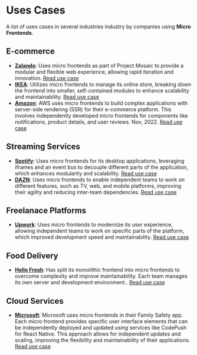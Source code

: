 # Uses Cases

A list of uses cases in several industries industry by companies using **Micro Frontends**.

## E-commerce

- **[Zalando](https://www.zalando.com/)**: Uses micro frontends as part of Project Mosaic to provide a modular and flexible web experience, allowing rapid iteration and innovation. [Read use case](https://thehavro.com/2022/02/11/companies-using-micro-frontends/)
- **[IKEA](https://www.ikea.com/)**: Utilizes micro frontends to manage its online store, breaking down the frontend into smaller, self-contained modules to enhance scalability and maintainability. [Read use case](https://thehavro.com/2022/02/11/companies-using-micro-frontends/)
- **[Amazon](https://aws.amazon.com/blogs/)**: AWS uses micro frontends to build complex applications with server-side rendering (SSR) for their e-commerce platform. This involves independently developed micro frontends for components like notifications, product details, and user reviews. Nov, 2022. [Read use case](https://aws.amazon.com/blogs/compute/server-side-rendering-micro-frontends-the-architecture/)

## Streaming Services

- **[Spotify](https://www.spotify.com/)**: Uses micro frontends for its desktop applications, leveraging iframes and an event bus to decouple different parts of the application, which enhances modularity and scalability. [Read use case](https://thehavro.com/2022/02/11/companies-using-micro-frontends/)
- **[DAZN](https://www.dazn.com/)**: Uses micro frontends to enable independent teams to work on different features, such as TV, web, and mobile platforms, improving their agility and reducing inter-team dependencies. [Read use case](https://thehavro.com/2022/02/11/companies-using-micro-frontends/)

## Freelanace Platforms

- **[Upwork](https://www.upwork.com/)**: Uses micro frontends to modernize its user experience, allowing independent teams to work on specific parts of the platform, which improved development speed and maintainability. [Read use case](https://thehavro.com/2022/02/11/companies-using-micro-frontends/)

## Food Delivery

- **[Hello Fresh](https://www.hellofresh.com/)**: Has split its monolithic frontend into micro frontends to overcome complexity and improve maintainability. Each team manages its own server and development environment.. [Read use case](https://thehavro.com/2022/02/11/companies-using-micro-frontends/)

## Cloud Services

- **[Microsoft](https://www.microsoft.com/)**: Microsoft uses micro frontends in their Family Safety app. Each micro frontend provides specific user interface elements that can be independently deployed and updated using services like CodePush for React Native. This approach allows for independent updates and scaling, improving the flexibility and maintainability of their applications. [Read use case](https://devblogs.microsoft.com/premier-developer/scaling-user-experiences-with-micro-frontends/)
